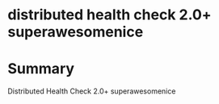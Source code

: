 distributed health check 2.0+ superawesomenice
===

Summary
==

Distributed Health Check 2.0+ superawesomenice
